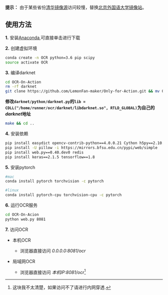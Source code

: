 **提示：** 由于某些省份[清华镜像源](https://mirrors.tuna.tsinghua.edu.cn/pypi/web/simple)访问较慢，替换[北京外国语大学镜像站](https://mirrors.bfsu.edu.cn/pypi/web/simple)。

## 使用方法

**1.** 安装[Anaconda](https://mirrors.bfsu.edu.cn/anaconda/archive/Anaconda3-2019.10-Linux-x86_64.sh),可直接单击进行下载

**2.** 创建虚拟环境

```sh
conda create -n OCR python=3.6 pip scipy
source activate OCR
```

**3.** 编译darknet

```sh
cd OCR-On-Action
rm -rf darknet
git clone https://github.com/LemonFan-maker/Only-for-Action.git && mv Only-for-Action darknet
```

**修改``darknet/python/darknet.py``的``lib = CDLL("/home/runner/ocr/darknet/libdarknet.so", RTLD_GLOBAL)``为自己的*darknet*地址**

```sh
make && cd ..
```

**4.** 安装依赖

```sh
pip install easydict opencv-contrib-python==4.0.0.21 Cython h5py==2.10.0 lmdb numpy==1.16 mahotas pandas requests bs4 matplotlib lxml -i https://mirrors.bfsu.edu.cn/pypi/web/simple
pip install -U pillow -i https://mirrors.bfsu.edu.cn/pypi/web/simple
pip install web.py==0.40.dev0 redis
pip install keras==2.1.5 tensorflow==1.8
```

**5.** 安装pytorch

```sh
#mac
conda install pytorch torchvision -c pytorch

#linux
conda install pytorch-cpu torchvision-cpu -c pytorch
```

**6.** 运行OCR服务
```sh
cd OCR-On-Acion
python web.py 8081
```

**7.** 访问OCR

- 本机OCR
  - 浏览器直接访问 *0.0.0.0:8081/ocr*

- 局域网OCR
  - 浏览器直接访问 *本机IP:8081/ocr*[^1]

[^1]: 这块我不太清楚，如果访问不了请进行内网穿透.
